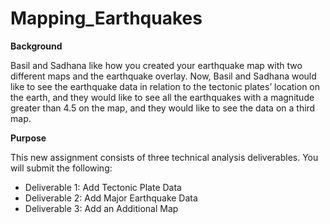 # Mapping_Earthquakes

**Background**

Basil and Sadhana like how you created your earthquake map with two different maps and the earthquake overlay. Now, Basil and Sadhana would like to see the earthquake data in relation to the tectonic plates’ location on the earth, and they would like to see all the earthquakes with a magnitude greater than 4.5 on the map, and they would like to see the data on a third map.

**Purpose**

This new assignment consists of three technical analysis deliverables. You will submit the following:

  * Deliverable 1: Add Tectonic Plate Data
  * Deliverable 2: Add Major Earthquake Data
  * Deliverable 3: Add an Additional Map
